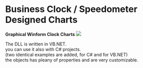 # Business Clock / Speedometer Designed Charts
<b>Graphical Winform Clock Charts</b> 
<img src="http://i.imgur.com/EgrLU9t.png"/>

The DLL is written in VB.NET. <br/>
you can use it also with C# projects. <br/>
(two identical examples are added, for C# and for VB.NET) <br/>
the objects has pleany of properties and are very customizable.

